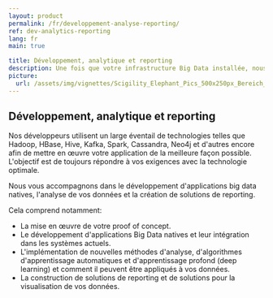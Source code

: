 ```yaml
---
layout: product
permalink: /fr/developpement-analyse-reporting/
ref: dev-analytics-reporting
lang: fr
main: true

title: Développement, analytique et reporting
description: Une fois que votre infrastructure Big Data installée, nous vous aidons à créer vos nouveaux services de données.
picture:
  url: /assets/img/vignettes/Scigility_Elephant_Pics_500x250px_Bereich_3.jpg
---
```


## Développement, analytique et reporting

Nos développeurs utilisent un large éventail de technologies telles que Hadoop, HBase, Hive, Kafka, Spark, Cassandra, Neo4j et d'autres encore afin de mettre en œuvre votre application de la meilleure façon possible. L'objectif est de toujours répondre à vos exigences avec la technologie optimale.

Nous vous accompagnons dans le développement d'applications big data natives, l'analyse de vos données et la création de solutions de reporting.

Cela comprend notamment:

- La mise en œuvre de votre proof of concept.
- Le développement d'applications Big Data natives et leur intégration dans les systèmes actuels.
- L'implémentation de nouvelles méthodes d'analyse, d'algorithmes d'apprentissage automatiques et d'apprentissage profond (deep learning) et comment il peuvent être appliqués à vos données.
- La construction de solutions de reporting et de solutions pour la visualisation de vos données.
